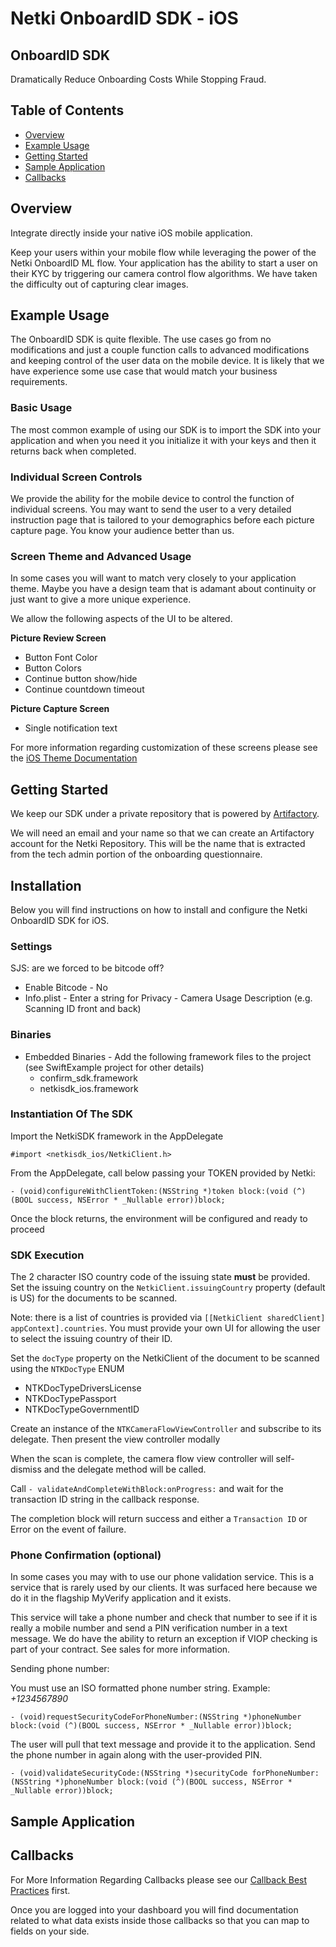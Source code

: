 # Netki OnboardID SDK - iOS


## OnboardID SDK

Dramatically Reduce Onboarding Costs While Stopping Fraud.

## Table of Contents

- [Overview](#overview)
- [Example Usage](#example-usage)
- [Getting Started](#getting-started)
- [Sample Application](#sample-application)
- [Callbacks](#callbacks)

## Overview

Integrate directly inside your native iOS mobile application.

Keep your users within your mobile flow while leveraging the power of the Netki OnboardID ML flow. Your application has the ability to start a user on their KYC by triggering our camera control flow algorithms.  We have taken the difficulty out of capturing clear images.

## Example Usage

The OnboardID SDK is quite flexible. The use cases go from no modifications and just a couple function calls to advanced modifications and keeping control of the user data on the mobile device. It is likely that we have experience some use case that would match your business requirements.

### Basic Usage

The most common example of using our SDK is to import the SDK into your application and when you need it you initialize it with your keys and then it returns back when completed.

### Individual Screen Controls

We provide the ability for the mobile device to control the function of individual screens. You may want to send the user to a very detailed instruction page that is tailored to your demographics before each picture capture page. You know your audience better than us.  

### Screen Theme and Advanced Usage

In some cases you will want to match very closely to your application theme.  Maybe you have a design team that is adamant about continuity or just want to give a more unique experience.  

We allow the following aspects of the UI to be altered.

**Picture Review Screen**

- Button Font Color
- Button Colors
- Continue button show/hide
- Continue countdown timeout


**Picture Capture Screen**

- Single notification text

For more information regarding customization of these screens please see the [iOS Theme Documentation](./onboard_id_theme_iOS.md)


## Getting Started

We keep our SDK under a private repository that is powered by [Artifactory](https://jfrog.com/artifactory/).

We will need an email and your name so that we can create an Artifactory account for the Netki Repository. This will be the name that is extracted from the tech admin portion of the onboarding questionnaire.

## Installation


Below you will find instructions on how to install and configure the Netki OnboardID SDK for iOS.

### Settings

SJS: are we forced to be bitcode off?

* Enable Bitcode - No
* Info.plist - Enter a string for Privacy - Camera Usage Description (e.g. Scanning ID front and back)

### Binaries

* Embedded Binaries - Add the following framework files to the project (see SwiftExample project for other details)
	* confirm_sdk.framework
	* netkisdk_ios.framework

### Instantiation Of The SDK

Import the NetkiSDK framework in the AppDelegate

    #import <netkisdk_ios/NetkiClient.h>

From the AppDelegate, call below passing your TOKEN provided by Netki:

```obj-c
- (void)configureWithClientToken:(NSString *)token block:(void (^)(BOOL success, NSError * _Nullable error))block;
```

Once the block returns, the environment will be configured and ready to proceed

### SDK Execution

The 2 character ISO country code of the issuing state **must** be provided. Set the issuing country on the `NetkiClient.issuingCountry` property (default is US) for the documents to be scanned.


Note: there is a list of countries is provided via `[[NetkiClient sharedClient] appContext].countries`. You must provide your own UI for allowing the user to select the issuing country of their ID.

Set the `docType` property on the NetkiClient of the document to be scanned using the `NTKDocType` ENUM

* NTKDocTypeDriversLicense
* NTKDocTypePassport
* NTKDocTypeGovernmentID


Create an instance of the `NTKCameraFlowViewController` and subscribe to its delegate. Then present the view controller modally

When the scan is complete, the camera flow view controller will self-dismiss and the delegate method will be called.

Call `- validateAndCompleteWithBlock:onProgress:` and wait for the transaction ID string in the callback response.

The completion block will return success and either a `Transaction ID` or Error on the event of failure.


### Phone Confirmation (optional)

In some cases you may with to use our phone validation service. This is a service that is rarely used by our clients. It was surfaced here because we do it in the flagship MyVerify application and it exists.  

This service will take a phone number and check that number to see if it is really a mobile number and send a PIN verification number in a text message.  We do have the ability to return an exception if VIOP checking is part of your contract. See sales for more information.

Sending phone number:

You must use an ISO formatted phone number string. Example: *+1234567890*

```obj-c
- (void)requestSecurityCodeForPhoneNumber:(NSString *)phoneNumber block:(void (^)(BOOL success, NSError * _Nullable error))block;
```

The user will pull that text message and provide it to the application. Send the phone number in again along with the user-provided PIN.

```obj-c
- (void)validateSecurityCode:(NSString *)securityCode forPhoneNumber:(NSString *)phoneNumber block:(void (^)(BOOL success, NSError * _Nullable error))block;
```


## Sample Application


## Callbacks

For More Information Regarding Callbacks please see our [Callback Best Practices](./best_practices_internal_callbacks.md) first.

Once you are logged into your dashboard you will find documentation related to what data exists inside those callbacks so that you can map to fields on your side.

